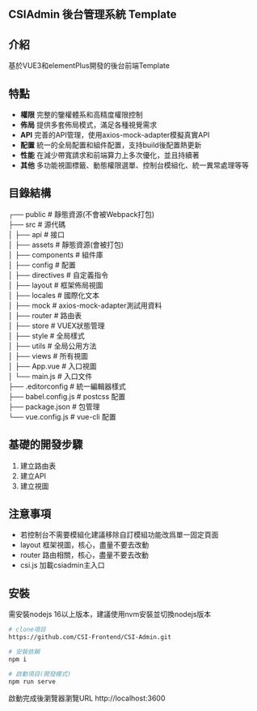 ## CSIAdmin 後台管理系統 Template

## 介紹
基於VUE3和elementPlus開發的後台前端Template

## 特點
- **權限** 完整的鑒權體系和高精度權限控制
- **佈局** 提供多套佈局模式，滿足各種視覺需求
- **API** 完善的API管理，使用axios-mock-adapter模擬真實API
- **配置** 統一的全局配置和組件配置，支持build後配置熱更新
- **性能** 在減少帶寬請求和前端算力上多次優化，並且持續著
- **其他** 多功能視圖標籤、動態權限選單、控制台模組化、統一異常處理等等

## 目錄結構
┌── public				# 靜態資源(不會被Webpack打包)  
├── src					# 源代碼  
│	├── api				# 接口  
│	├── assets			# 靜態資源(會被打包)  
│	├── components		# 組件庫  
│	├── config			# 配置  
│	├── directives		# 自定義指令  
│	├── layout			# 框架佈局視圖  
│	├── locales			# 國際化文本  
│	├── mock			# axios-mock-adapter測試用資料  
│	├── router			# 路由表  
│	├── store			# VUEX狀態管理  
│	├── style			# 全局樣式  
│	├── utils			# 全局公用方法  
│	├── views			# 所有視圖  
│	├── App.vue			# 入口視圖  
│	└── main.js			# 入口文件  
├── .editorconfig		# 統一編輯器樣式  
├── babel.config.js		# postcss 配置  
├── package.json		# 包管理  
└── vue.config.js		# vue-cli 配置  

## 基礎的開發步驟
1. 建立路由表
2. 建立API
3. 建立視圖

## 注意事項
- 若控制台不需要模組化建議移除自訂模組功能改爲單一固定頁面
- layout 框架視圖，核心，盡量不要去改動
- router 路由相關，核心，盡量不要去改動
- csi.js 加載csiadmin主入口

## 安裝
需安裝nodejs 16以上版本，建議使用nvm安裝並切換nodejs版本

``` sh
# clone項目
https://github.com/CSI-Frontend/CSI-Admin.git

# 安裝依賴
npm i

# 啟動項目(開發模式)
npm run serve
```
啟動完成後瀏覽器瀏覽URL http://localhost:3600
